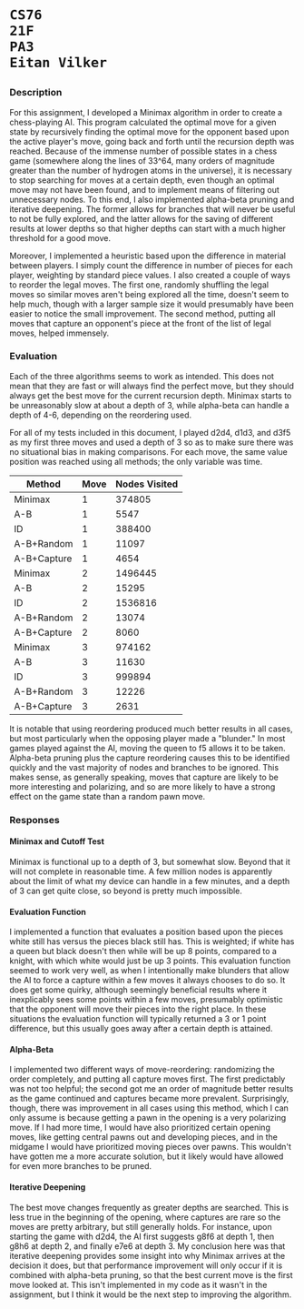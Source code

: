 <h1>

    CS76
    21F
    PA3
    Eitan Vilker

</h1>


### Description

For this assignment, I developed a Minimax algorithm in order to create a chess-playing AI. This program calculated the optimal move for a given state by recursively finding the optimal move for the opponent based upon the active player's move, going back and forth until the recursion depth was reached. Because of the immense number of possible states in a chess game (somewhere along the lines of 33^64, many orders of magnitude greater than the number of hydrogen atoms in the universe), it is necessary to stop searching for moves at a certain depth, even though an optimal move may not have been found, and to implement means of filtering out unnecessary nodes. To this end, I also implemented alpha-beta pruning and iterative deepening. The former allows for branches that will never be useful to not be fully explored, and the latter allows for the saving of different results at lower depths so that higher depths can start with a much higher threshold for a good move.

Moreover, I implemented a heuristic based upon the difference in material between players. I simply count the difference in number of pieces for each player, weighting by standard piece values. I also created a couple of ways to reorder the legal moves. The first one, randomly shuffling the legal moves so similar moves aren't being explored all the time, doesn't seem to help much, though with a larger sample size it would presumably have been easier to notice the small improvement. The second method, putting all moves that capture an opponent's piece at the front of the list of legal moves, helped immensely.


### Evaluation

Each of the three algorithms seems to work as intended. This does not mean that they are fast or will always find the perfect move, but they should always get the best move for the current recursion depth. Minimax starts to be unreasonably slow at about a depth of 3, while alpha-beta can handle a depth of 4-6, depending on the reordering used. 

For all of my tests included in this document, I played d2d4, d1d3, and d3f5 as my first three moves and used a depth of 3 so as to make sure there was no situational bias in making comparisons. For each move, the same value position was reached using all methods; the only variable was time.

| Method      |  Move  | Nodes Visited |
| ----------- | ------ | ------------- |
| Minimax     |   1    |    374805     |
| A-B         |   1    |      5547     |
| ID          |   1    |    388400     |
| A-B+Random  |   1    |     11097     |
| A-B+Capture |   1    |      4654     |
| Minimax     |   2    |   1496445     |
| A-B         |   2    |     15295     |
| ID          |   2    |   1536816     |
| A-B+Random  |   2    |     13074     |
| A-B+Capture |   2    |      8060     |
| Minimax     |   3    |    974162     |
| A-B         |   3    |     11630     |
| ID          |   3    |    999894     |
| A-B+Random  |   3    |     12226     |
| A-B+Capture |   3    |      2631     |

It is notable that using reordering produced much better results in all cases, but most particularly when the opposing player made a "blunder." In most games played against the AI, moving the queen to f5 allows it to be taken. Alpha-beta pruning plus the capture reordering causes this to be identified quickly and the vast majority of nodes and branches to be ignored. This makes sense, as generally speaking, moves that capture are likely to be more interesting and polarizing, and so are more likely to have a strong effect on the game state than a random pawn move.


### Responses

#### Minimax and Cutoff Test

Minimax is functional up to a depth of 3, but somewhat slow. Beyond that it will not complete in reasonable time. A few million nodes is apparently about the limit of what my device can handle in a few minutes, and a depth of 3 can get quite close, so beyond is pretty much impossible.

#### Evaluation Function

I implemented a function that evaluates a position based upon the pieces white still has versus the pieces black still has. This is weighted; if white has a queen but black doesn't then while will be up 8 points, compared to a knight, with which white would just be up 3 points. This evaluation function seemed to work very well, as when I intentionally make blunders that allow the AI to force a capture within a few moves it always chooses to do so. It does get some quirky, although seemingly beneficial results where it inexplicably sees some points within a few moves, presumably optimistic that the opponent will move their pieces into the right place. In these situations the evaluation function will typically returned a 3 or 1 point difference, but this usually goes away after a certain depth is attained.


#### Alpha-Beta

I implemented two different ways of move-reordering: randomizing the order completely, and putting all capture moves first. The first predictably was not too helpful; the second got me an order of magnitude better results as the game continued and captures became more prevalent. Surprisingly, though, there was improvement in all cases using this method, which I can only assume is because getting a pawn in the opening is a very polarizing move. If I had more time, I would have also prioritized certain opening moves, like getting central pawns out and developing pieces, and in the midgame I would have prioritized moving pieces over pawns. This wouldn't have gotten me a more accurate solution, but it likely would have allowed for even more branches to be pruned.

#### Iterative Deepening

The best move changes frequently as greater depths are searched. This is less true in the beginning of the opening, where captures are rare so the moves are pretty arbitrary, but still generally holds. For instance, upon starting the game with d2d4, the AI first suggests g8f6 at depth 1, then g8h6 at depth 2, and finally e7e6 at depth 3. My conclusion here was that iterative deepening  provides some insight into why Minimax arrives at the decision it does, but that performance improvement will only occur if it is combined with alpha-beta pruning, so that the best current move is the first move looked at. This isn't implemented in my code as it wasn't in the assignment, but I think it would be the next step to improving the algorithm.
